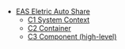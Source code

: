 * [EAS Eletric Auto Share](HOME)
  * [C1 System Context](C1%20System%20Context/HOME)
  * [C2 Container](C2%20Container/HOME)
  * [C3 Component (high-level)](C3%20Component%20(high-level)/HOME)
